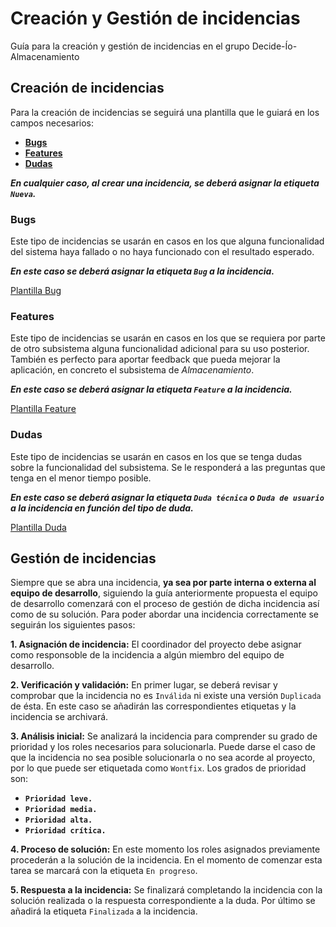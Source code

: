 # Creación y Gestión de incidencias

Guía para la creación y gestión de incidencias en el grupo Decide-Ío-Almacenamiento

## Creación de incidencias

Para la creación de incidencias se seguirá una plantilla que le guiará en los campos necesarios:

* [**Bugs**](#bugs)
* [**Features**](#features)
* [**Dudas**](#dudas)

***En cualquier caso, al crear una incidencia, se deberá asignar la etiqueta `Nueva`.***

### Bugs

Este tipo de incidencias se usarán en casos en los que alguna funcionalidad del sistema haya fallado o no haya funcionado con el resultado esperado.

***En este caso se deberá asignar la etiqueta `Bug` a la incidencia.***

[Plantilla Bug](https://github.com/DecideIO-Almacenamiento/decide-io-almacenamiento/issues/new?template=reportar-error.md)

### Features

Este tipo de incidencias se usarán en casos en los que se requiera por parte de otro subsistema alguna funcionalidad adicional para su uso posterior. También es perfecto para aportar feedback que pueda mejorar la aplicación, en concreto el subsistema de *Almacenamiento*.

***En este caso se deberá asignar la etiqueta `Feature` a la incidencia.***

[Plantilla Feature](https://github.com/DecideIO-Almacenamiento/decide-io-almacenamiento/issues/new?template=proposici-n-de-feature.md)

### Dudas

Este tipo de incidencias se usarán en casos en los que se tenga dudas sobre la funcionalidad del subsistema. Se le responderá a las preguntas que tenga en el menor tiempo posible.

***En este caso se deberá asignar la etiqueta `Duda técnica` o `Duda de usuario` a la incidencia en función del tipo de duda.***

[Plantilla Duda](https://github.com/DecideIO-Almacenamiento/decide-io-almacenamiento/issues/new?template=dudas.md)

## Gestión de incidencias

Siempre que se abra una incidencia, **ya sea por parte interna o externa al equipo de desarrollo**, siguiendo la guía anteriormente propuesta el equipo de desarrollo comenzará con el proceso de gestión de dicha incidencia así como de su solución. Para poder abordar una incidencia correctamente se seguirán los siguientes pasos:

**1. Asignación de incidencia:** El coordinador del proyecto debe asignar como responsoble de la incidencia a algún miembro del equipo de desarrollo.

**2. Verificación y validación:** En primer lugar, se deberá revisar y comprobar que la incidencia no es `Inválida` ni existe una versión `Duplicada` de ésta. En este caso se añadirán las correspondientes etiquetas y la incidencia se archivará.

**3. Análisis inicial:** Se analizará la incidencia para comprender su grado de prioridad y los roles necesarios para solucionarla. Puede darse el caso de que la incidencia no sea posible solucionarla o no sea acorde al proyecto, por lo que puede ser etiquetada como `Wontfix`. Los grados de prioridad son:
  * **`Prioridad leve.`**
  * **`Prioridad media.`**
  * **`Prioridad alta.`**
  * **`Prioridad crítica.`**

**4. Proceso de solución:** En este momento los roles asignados previamente procederán a la solución de la incidencia. En el momento de comenzar esta tarea se marcará con la etiqueta `En progreso`.

**5. Respuesta a la incidencia:** Se finalizará completando la incidencia con la solución realizada o la respuesta correspondiente a la duda. Por último se añadirá la etiqueta `Finalizada` a la incidencia.

